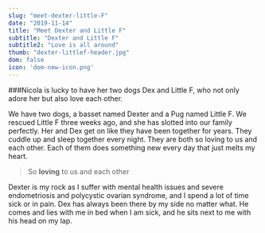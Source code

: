 ```yaml
---
slug: "meet-dexter-little-F"
date: "2019-11-14"
title: "Meet Dexter and Little F"
subtitle: "Dexter and Little F"
subtitle2: "Love is all around"
thumb: "dexter-littlef-header.jpg"
dom: false
icon: 'dom-new-icon.png'
---
```


###Nicola is lucky to have her two dogs Dex and Little F, who not only adore her but also love each other. 

We have two dogs, a basset named Dexter and a Pug named Little F. We rescued Little F three weeks ago, and she has slotted into our family perfectly. Her and Dex get on like they have been together for years. They cuddle up and sleep together every night. They are both so loving to us and each other. Each of them does something new every day that just melts my heart. 

> So **loving** to us and each other

Dexter is my rock as I suffer with mental health issues and severe endometriosis and polycystic ovarian syndrome, and I spend a lot of time sick or in pain. Dex has always been there by my side no matter what. He comes and lies with me in bed when I am sick, and he sits next to me with his head on my lap. 
